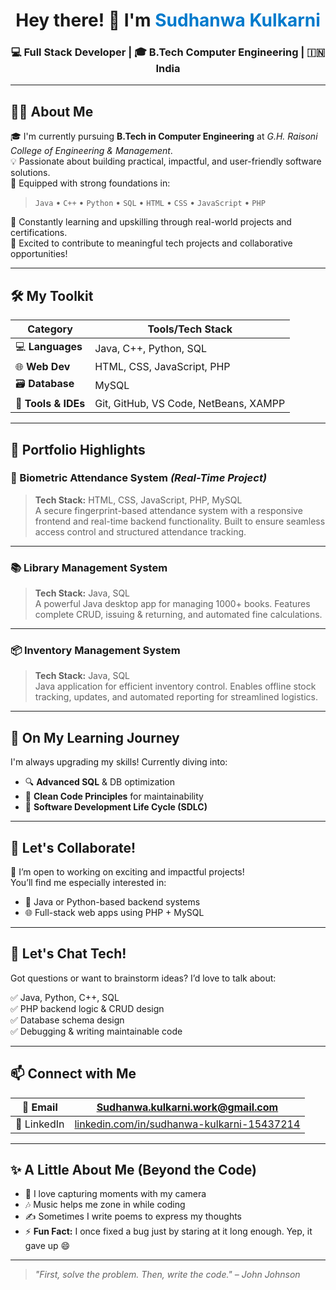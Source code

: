 <h1 align="center">Hey there! 👋 I'm <span style="color:#007acc">Sudhanwa Kulkarni</span></h1>
<h3 align="center">💻 Full Stack Developer | 🎓 B.Tech Computer Engineering | 🇮🇳 India</h3>

---

## 🧑‍💻 About Me

🎓 I'm currently pursuing **B.Tech in Computer Engineering** at *G.H. Raisoni College of Engineering & Management*.  
💡 Passionate about building practical, impactful, and user-friendly software solutions.  
🔧 Equipped with strong foundations in:

> `Java` • `C++` • `Python` • `SQL` • `HTML` • `CSS` • `JavaScript` • `PHP`

🎯 Constantly learning and upskilling through real-world projects and certifications.  
🚀 Excited to contribute to meaningful tech projects and collaborative opportunities!

---

## 🛠️ My Toolkit

| Category            | Tools/Tech Stack                                             |
|---------------------|--------------------------------------------------------------|
| 💻 **Languages**     | Java, C++, Python, SQL                                       |
| 🌐 **Web Dev**       | HTML, CSS, JavaScript, PHP                                   |
| 🗃️ **Database**      | MySQL                                                       |
| 🔧 **Tools & IDEs**  | Git, GitHub, VS Code, NetBeans, XAMPP                        |

---

## 🔨 Portfolio Highlights

### 🔐 Biometric Attendance System *(Real-Time Project)*
> **Tech Stack:** HTML, CSS, JavaScript, PHP, MySQL  
A secure fingerprint-based attendance system with a responsive frontend and real-time backend functionality. Built to ensure seamless access control and structured attendance tracking.

---

### 📚 Library Management System
> **Tech Stack:** Java, SQL  
A powerful Java desktop app for managing 1000+ books. Features complete CRUD, issuing & returning, and automated fine calculations.

---

### 📦 Inventory Management System  
> **Tech Stack:** Java, SQL  
Java application for efficient inventory control. Enables offline stock tracking, updates, and automated reporting for streamlined logistics.

---

## 🌱 On My Learning Journey

I'm always upgrading my skills! Currently diving into:

- 🔍 **Advanced SQL** & DB optimization  
- 🧹 **Clean Code Principles** for maintainability  
- 📐 **Software Development Life Cycle (SDLC)**

---

## 🤝 Let's Collaborate!

🚀 I’m open to working on exciting and impactful projects!  
You’ll find me especially interested in:

- 🔧 Java or Python-based backend systems  
- 🌐 Full-stack web apps using PHP + MySQL

---

## 💬 Let's Chat Tech!

Got questions or want to brainstorm ideas? I’d love to talk about:

✅ Java, Python, C++, SQL  
✅ PHP backend logic & CRUD design  
✅ Database schema design  
✅ Debugging & writing maintainable code

---

## 📫 Connect with Me

| 📧 Email     | [Sudhanwa.kulkarni.work@gmail.com](mailto:Sudhanwa.kulkarni.work@gmail.com) |
|-------------|-------------------------------------------------------------------------------|
| 🔗 LinkedIn | [linkedin.com/in/sudhanwa-kulkarni-15437214](https://linkedin.com/in/sudhanwa-kulkarni-15437214) |

---

## ✨ A Little About Me (Beyond the Code)

- 📸 I love capturing moments with my camera  
- 🎶 Music helps me zone in while coding  
- ✍️ Sometimes I write poems to express my thoughts  
- ⚡ **Fun Fact:** I once fixed a bug just by staring at it long enough. Yep, it gave up 😄

---

> *"First, solve the problem. Then, write the code." – John Johnson*
